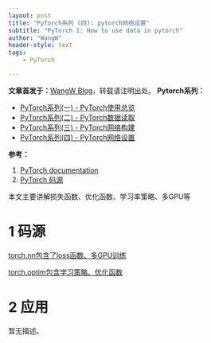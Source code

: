 ```yaml
---
layout: post
title: "PyTorch系列 (四): pytorch网络设置"
subtitle: "PyTorch 1: How to use data in pytorch"
author: "WangW"
header-style: text
tags: 
    - PyTorch

---
```


**文章首发于：**[WangW Blog](https://likewind.top)，转载请注明出处。
**Pytorch系列：**

- [PyTorch系列(一) - PyTorch使用总览](https://likewind.top/2019/01/17/Pytorch-introduction/)
- [PyTorch系列(二) - PyTorch数据读取](https://likewind.top/2019/02/01/Pytorch-dataprocess/)
- [PyTorch系列(三) - PyTorch网络构建](https://likewind.top/2019/02/15/Pytorch-networks/)
- [PyTorch系列(四) - PyTorch网络设置](https://likewind.top/2019/02/19/Pytorch-setting/)

<!--break-->

**参考：**

1. [PyTorch documentation](https://pytorch.org/docs/stable/data.html)
2. [PyTorch 码源](https://github.com/pytorch/)

本文主要讲解损失函数、优化函数、学习率策略、多GPU等

# 1 码源

[torch.nn包含了loss函数、多GPU训练](https://pytorch.org/docs/stable/nn.html)

[torch.optim包含学习策略、优化函数](https://pytorch.org/docs/stable/optim.html)

# 2 应用

暂无描述。
